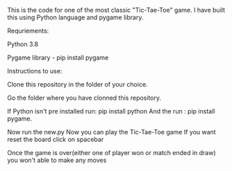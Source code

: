 This is the code for one of the most classic "Tic-Tae-Toe" game. I have built this using Python language and pygame library.

Requriements:

Python 3.8 

Pygame library - pip install pygame

Instructions to use:

Clone this repository in the folder of your choice. 

Go the folder where you have clonned this repository. 

If Python isn't pre installed run: pip install python And the run : pip install pygame. 

Now run the new.py Now you can play the Tic-Tae-Toe game If you want reset the board click on spacebar 

Once the game is over(either one of player won or match ended in draw) you won't able to make any moves 
